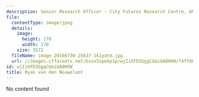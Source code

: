 ```yaml
---
description: Senior Research Officer - City Futures Research Centre, UNSW
file:
  contentType: image/jpeg
  details:
    image:
      height: 170
      width: 170
    size: 3572
  fileName: image-20160730-25637-1k1yatm.jpg
  url: //images.ctfassets.net/bsux5spekp1p/wjIihFD3GggCGmiGA8KKW/f4ffdb08dfc1b3d3eb12f1bdd0df000a/image-20160730-25637-1k1yatm.jpg
id: wjIihFD3GggCGmiGA8KKW
title: Ryan van den Nouwelant
---
```

No content found